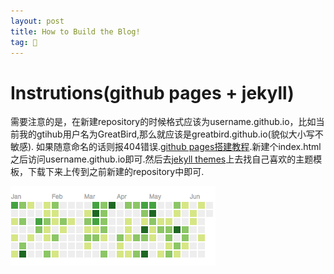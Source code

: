 ```yaml
---
layout: post
title: How to Build the Blog!
tag: 🍞
---
```


# Instrutions(github pages + jekyll)
需要注意的是，在新建repository的时候格式应该为username.github.io，比如当前我的gtihub用户名为GreatBird,那么就应该是greatbird.github.io(貌似大小写不敏感). 如果随意命名的话则报404错误.[github pages搭建教程](https://pages.github.com/).新建个index.html之后访问username.github.io即可.然后去[jekyll themes](http://jekyllthemes.org/)上去找自己喜欢的主题模板，下载下来上传到之前新建的repository中即可.<br>

![contributions](/assets/img/lol-contributions.png)

